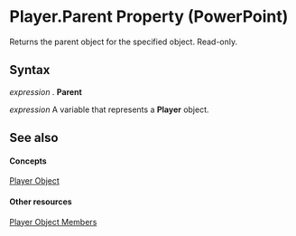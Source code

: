 
# Player.Parent Property (PowerPoint)

Returns the parent object for the specified object. Read-only.


## Syntax

 _expression_ . **Parent**

 _expression_ A variable that represents a **Player** object.


## See also


#### Concepts


[Player Object](3ed83db7-a554-97ab-f906-f9d220ef494b.md)
#### Other resources


[Player Object Members](26c28892-20c0-3bbd-d7fe-1d5a3121da34.md)
